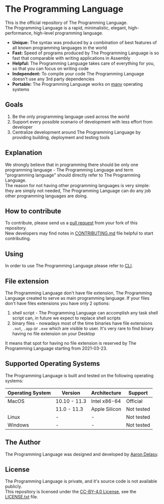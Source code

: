 # The Programming Language
This is the official repository of The Programming Language. \
The Programming Language is a rapid, minimalistic, elegant, high-performance,
high-level programming language.
- **Unique:** The syntax was produced by a combination of best features of all
  known programming languages in the world
- **Fast:** Speed of programs produced by The Programming Language is so fast
  that comparable with writing applications in Assembly
- **Helpful:** The Programming Language takes care of everything for you, so
  that you can focus on writing code
- **Independent:** To compile your code The Programming Language doesn't use
  any 3rd party dependencies
- **Portable:** The Programming Language works on
  [many](#supported-operating-systems) operating systems

## Goals
1. Be the only programming language used across the world
2. Support every possible scenario of development with less effort from
  developer
3. Centralize development around The Programming Language by providing
  building, deployment and testing tools

## Explanation
We strongly believe that in programming there should be only one programming
language - The Programming Language and term "programming language" should
directly refer to The Programming Language. \
The reason for not having other programming languages is very simple: they are
simply not needed, The Programming Language can do any job other programming
languages are doing.

## How to contribute
To contribute, please send us a [pull
request](https://github.com/lang-the/the/compare) from your fork of this
repository. \
New developers may find notes in [CONTRIBUTING.md](CONTRIBUTING.md) file
helpful to start contributing.

## Using
In order to use The Programming Language please refer to
[CLI](https://github.com/lang-the/cli).

## File extension
The Programming Language don't have file extension, The Programming Language
created to serve as main programming language. If your files don't have files
extensions you have only 2 options:

1. shell script - The Programming Language can accomplish any task shell script
  can, in future we expect to replace shell scripts
2. binary files - nowadays most of the time binaries have file extensions
  `.out`, `.app` or `.exe` which are visible to user. It's very rare to find
  binary having no file extension on your Desktop

It means that spot for having no file extension is reserved by The Programming
Language starting from 2021-03-23.

## Supported Operating Systems
The Programming Language is built and tested on the following operating
systems:

| Operating System | Version       | Architecture     | Support       |
|:---------------- | ------------- | ---------------- | ------------- |
| MacOS            | 10.10 - 11.3  | Intel x86-64     | Official      |
|                  | 11.0  - 11.3  | Apple Silicon    | Not tested    |
| Linux            | -             | -                | Not tested    |
| Windows          | -             | -                | Not tested    |

## The Author
The Programming Language was designed and developed by [Aaron
Delasy](https://github.com/delasy).

## License
The Programming Language is private, and it's source code is not available
publicly. \
This repository is licensed under the
[CC-BY-4.0 License](http://creativecommons.org/licenses/by/4.0/), see the
[LICENSE.txt](LICENSE.txt) file.
